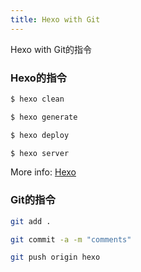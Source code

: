 ```yaml
---
title: Hexo with Git
---
```

Hexo with Git的指令

### Hexo的指令
``` bash
$ hexo clean
```
``` bash
$ hexo generate
```
``` bash
$ hexo deploy
```
``` bash
$ hexo server
```
More info: [Hexo](https://hexo.io/zh-tw/docs/writing.html)
### Git的指令
``` bash
git add .
```
``` bash
git commit -a -m "comments"
```
``` bash
git push origin hexo
```

